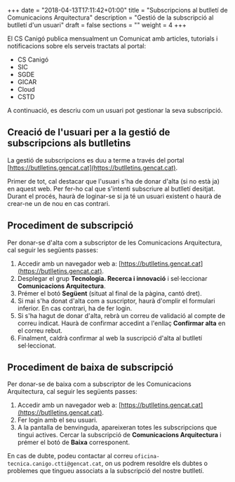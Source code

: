 +++
date        = "2018-04-13T17:11:42+01:00"
title       = "Subscripcions al butlletí de Comunicacions Arquitectura"
description = "Gestió de la subscripció al butlletí d'un usuari"
draft           = false
sections = ""
weight          = 4
+++

El CS Canigó publica mensualment un Comunicat amb articles, tutorials i notificacions sobre els serveis tractats al portal:

* CS Canigó
* SIC
* SGDE
* GICAR
* Cloud
* CSTD

A continuació, es descriu com un usuari pot gestionar la seva subscripció.

## Creació de l'usuari per a la gestió de subscripcions als butlletins

La gestió de subscripcions es duu a terme a través del portal [https://butlletins.gencat.cat](https://butlletins.gencat.cat).

Primer de tot, cal destacar que l'usuari s'ha de donar d'alta (si no està ja) en aquest web. Per fer-ho cal que s'intenti subscriure al butlletí desitjat. Durant el procés, haurà de loginar-se si ja té un usuari existent o haurà de crear-ne un de nou en cas contrari.

## Procediment de subscripció

Per donar-se d'alta com a subscriptor de les Comunicacions Arquitectura, cal seguir les següents passes:

1. Accedir amb un navegador web a: [https://butlletins.gencat.cat](https://butlletins.gencat.cat).
2. Desplegar el grup **Tecnologia. Recerca i innovació** i sel·leccionar **Comunicacions Arquitectura**.
3. Prémer el botó **Següent** (situat al final de la pàgina, cantó dret).
4. Si mai s'ha donat d'alta com a suscriptor, haurà d'omplir el formulari inferior. En cas contrari, ha de fer login.
5. Si s'ha hagut de donar d'alta, rebrà un correu de validació al compte de correu indicat. Haurà de confirmar accedint a l'enllaç **Confirmar alta** en el correu rebut.
6. Finalment, caldrà confirmar al web la suscripció d'alta al butlletí sel·leccionat.

## Procediment de baixa de subscripció

Per donar-se de baixa com a subscriptor de les Comunicacions Arquitectura, cal seguir les següents passes:

1. Accedir amb un navegador web a: [https://butlletins.gencat.cat](https://butlletins.gencat.cat).
2. Fer login amb el seu usuari.
3. A la pantalla de benvinguda, apareixeran totes les subscripcions que tingui actives. Cercar la subscripció de **Comunicacions Arquitectura** i prémer el botó de **Baixa** corresponent.

En cas de dubte, podeu contactar al correu `oficina-tecnica.canigo.ctti@gencat.cat`, on us podrem resoldre els dubtes o problemes que tingueu associats a la subscripció del nostre butlletí.

